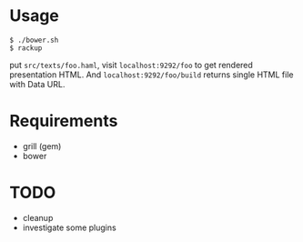 # Usage

    $ ./bower.sh
    $ rackup

put `src/texts/foo.haml`, visit `localhost:9292/foo` to get rendered presentation HTML. And `localhost:9292/foo/build` returns single HTML file with Data URL.

# Requirements

- grill (gem)
- bower

# TODO

- cleanup
- investigate some plugins

